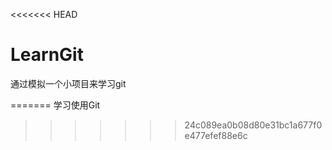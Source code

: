 <<<<<<< HEAD
# LearnGit
通过模拟一个小项目来学习git

=======
学习使用Git
>>>>>>> 24c089ea0b08d80e31bc1a677f0e477efef88e6c
